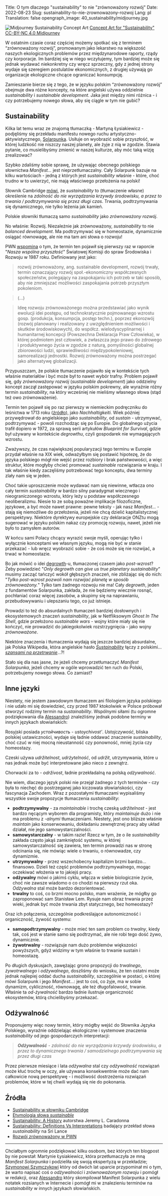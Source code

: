 Title: O tym dlaczego "sustainability" to nie "zrównoważony rozwój"
Date: 2022-08-23
Slug: sustainability-to-nie-zrownowazony-rozwoj
Lang: pl
Translation: false
opengraph_image: 40_sustainability/midjourney.jpg

![Midjourney Sustainability Concept Art](/images/40_sustainability/midjourney.jpg)
[Concept Art for "Sustainability" CC-BY-NC 4.0 Midjourney](https://midjourney.gitbook.io/docs/billing#commercial-terms)

W ostatnim czasie coraz częściej możemy spotkać się z terminem “zrównoważony rozwój”, promowanym jako lekarstwo na większość naszych ekologicznych problemów przez międzynarodowe raporty, rządy czy korporacje. Im bardziej się w niego wczytujemy, tym bardziej może się jednak wydawać niekonkretny czy wręcz sprzeczny, gdy z jednej strony wydaje się szeregiem postulatów ekonomicznych, z drugiej używają go organizacje ekologiczne chcące ograniczać konsumpcję.

Zamieszanie bierze się z tego, że w języku polskim “zrównoważony rozwój” obejmuje dwa różne koncepty, na które angielski używa oddzielnie _sustainability_ i _sustainable development_. Jaka jest między nimi różnica - i czy potrzebujemy nowego słowa, aby się ciągle w tym nie gubić?

## Sustainability

Kilka lat temu wraz ze znajomą tłumaczką - Martyną Łysiakiewicz - podjęliśmy się przekładu manifestu nowego ruchu artystyczno-aktywistycznego, [Solarpunka](/manifest-solarpunka-pl). Usiłuje on wyobrazić sobie przyszłość, w której ludzkość nie niszczy naszej planety, ale żyje z nią w zgodzie. Stawia pytanie, co musielibyśmy zmienić w naszej kulturze, aby móc taką wizję zrealizować?

Szybko zdaliśmy sobie sprawę, że używając obecnego polskiego słownictwa _Manifest..._ jest nieprzetłumaczalny. Cały Solarpunk bazuje na kilku wartościach - jedną z których jest _sustainability_ właśnie - które, choć trudno w to uwierzyć, nie mają właściwego przełożenia na polski!

Słownik Cambridge [mówi](https://dictionary.cambridge.org/dictionary/english/sustainability), że _sustainability_ to (tłumaczenie własne) określenie na _zdolność do nie wyrządzania krzywdy środowisku, a przez to trwania / podtrzymywania się przez długi czas_. Trwania, podtrzymywania się dynamicznego, nie tylko leżenia jak kamień.

Polskie słowniki tłumaczą samo _sustainability_ jako _zrównoważony rozwój_.

No właśnie: Rozwój. Niezależnie jak zrównoważony, _sustainability_ to nie _balanced development_. Ma podtrzymywać się w homeostazie, dynamicznie osiągać równowagę, ale nie ma tam ani słowa o rozwoju! 

PWN [wspomina](https://encyklopedia.pwn.pl/haslo/rozwoj-zrownowazony;3969442.html) o tym, że termin ten pojawił się pierwszy raz w raporcie "_Nasza wspólna przyszłość_" Światowej Komisji do spraw Środowiska i Rozwoju w 1987 roku. Definiowany jest jako:

> rozwój zrównoważony, ang. sustainable development, rozwój trwały, termin oznaczający rozwój społ.-ekonomiczny współczesnych społeczeństw, polegający na zaspokajaniu ich potrzeb w taki sposób, aby nie zmniejszać możliwości zaspokajania potrzeb przyszłym pokoleniom.

> (...)

> Ideę rozwoju zrównoważonego można przedstawiać jako wynik ewolucji idei postępu, od technokratycznie pojmowanego wzrostu gosp. (produkcja, konsumpcja, postęp techn.), poprzez ekorozwój (rozwój planowany i realizowany z uwzględnieniem możliwości i skutków środowiskowych), do współcz. wielodyscyplinarnej i humanitarnej koncepcji (Powszechna Deklaracja Praw Człowieka), w której podmiotem jest człowiek, a zwłaszcza jego prawo do zdrowego i produktywnego życia w zgodzie z naturą, pomyślności globalnej zbiorowości ludzi, sprawiedliwości międzypokoleniowej, samorealizacji jednostki. Rozwój zrównoważony można postrzegać jako alternatywę globalizacji.

Przypuszczam, że polskie tłumaczenie pojawiło się w kontekście tych właśnie materiałów i być może był to nawet wybór trafny. Problem pojawił się, gdy _zrównoważony rozwój_ (_sustainable development_) jako oddzielny koncept zaczął zastępować w języku polskim pokrewny, ale wyraźnie różny termin _sustainability_, na który wcześniej nie mieliśmy własnego słowa (stąd też owo zrównoważenie).

Termin ten pojawił się po raz pierwszy w niemieckim podręczniku do leśnictwa w 1713 roku ([źródło](https://www.randrmagonline.com/articles/88041-sustainability-history-of-the-word-and-its-meaning-today)), jako _Nachhaltigkeiti_. Wiek później przywędrował do angielskiego jako _sustainability_, od _sustain_ - utrzymywać, podtrzymywać - powoli rozchodząc się po Europie. Do globalnego użycia trafił dopiero w 1972, za sprawą serii artykułów _Blueprint for Survival_, gdzie był używany w kontekście _degrowthu_, czyli gospodarek nie wymagających wzrostu. 

Zważywszy, że czas największej popularyzacji tego terminu w Europie przydał właśnie na XIX wiek, odważyłbym się postawić hipotezę, że do języka polskiego mógł nie wejść przez rozbiory i brak państwowości, a więc struktur, które mogłyby chcieć promować _sustainable_ rozwiązania w kraju. I tak właśnie kiedy zaczęliśmy potrzebować tego konceptu, dwa terminy zlały nam się w jeden.

Choć takie uproszczenie może wydawać nam się niewinne, wtłacza ono cały termin _sustainability_ w bardzo silny paradygmat wiecznego i nieograniczonego wzrostu, który leży u podstaw współczesnego neoliberalizmu. Niesie to ze sobą poważne implikacje filozoficzne, językowe, a być może nawet prawne: pewne teksty - jak nasz _Manifest..._ - stają się niemożliwe do przełożenia, jeżeli nie chcą dzielić kapitalistycznej perspektywy. Niektóre dyrektywy europejskie czy deklaracje ONZtu mogą sugerować w języku polskim nakaz czy promocję rozwoju, nawet, jeżeli nie było to zamysłem autorów.

W końcu sami Polacy chcący wyrazić swoje myśli, operując tylko i wyłącznie konceptami we własnym języku, mogą nie być w stanie przekazać - lub wręcz wyobrazić sobie - że coś może się nie rozwijać, a trwać w homeostazie.

Bo jak mówić o idei [degrowth](https://pl.wikipedia.org/wiki/Degrowth)-u, tłumaczonej czasem jako _post-wzrost_? Żeby powiedzieć "_Only degrowth can give us true planetary sustainability_" musimy zacząć tańczyć wokół głębszych znaczeń, nie zbliżając się do nich: "_Tylko post-wzrost pozwoli nam rozwijać planetę w sposób zrównoważony._" Tylko tam żadnego rozwoju nie ma! Cały _degrowth_, jeden z fundamentów Solarpunka, zakłada, że nie będziemy wiecznie rosnąć, pochłaniać coraz więcej zasobów, a skupimy się na naprawianiu, przebudowywaniu i ulepszaniu tego, co już istnieje.

Prowadzi to też do absurdalnych tłumaczeń bardziej dosłownych i ekosystemowych znaczeń _sustainability_, jak w Netfliksowym _Ghost In The Shell_, gdzie przełożono _sustainable wars_ - wojny które miały się nie kończyć, nie prowadzić do jakiegokolwiek rozstrzygnięcia - jako wojny _zrównoważone_.

Niektóre znaczenia i tłumaczenia wydają się jeszcze bardziej absurdalne, jak Polska Wikipedia, która angielskie hasło [_Sustainability_](https://en.wikipedia.org/wiki/Sustainability) łączy z polskimi... [_szansami na przetrwanie_](https://pl.wikipedia.org/wiki/Szanse_na_przetrwanie)...?!

Stało się dla nas jasne, że jeżeli chcemy przetłumaczyć _Manifest Solarpunka_, jeżeli chcemy w ogóle wprowadzić ten ruch do Polski, potrzebujemy nowego słowa. Co zamiast?

## Inne języki

Niestety, nie jestem zawodowym tłumaczem ani filologiem języka polskiego i nie udało mi się dowiedzieć, czy przed 1987 ktokolwiek w Polsce próbował stworzyć rodzimy termin na _sustainability_. Wspólnymi siłami (tu ogromne podziękowania dla [Alessandro](https://re-des.org)) znaleźliśmy jednak podobne terminy w innych językach słowiańskich:

Rosyjski posiada _устойчивость_ - _ustoychivost'_. _Ustojczywość_, bliska polskiej ustawiczności, wydaje się ładnie oddawać znaczenie _sustainability_, choć czuć w niej mocną nieustanność czy ponowność, mniej życia czy homeostazy.

Czeski używa _udržitelnost_, _udrżytelność_, od _udržit_, utrzymywania, które u nas jednak może być interpretowane jako nieco z zewnątrz.

Chorwacki za to - _održivost_, ładnie przekładalną na polską _odżywalność_.

Nie wiem, dlaczego język polski nie przejął żadnego z tych terminów - czy była to niechęć do postrzeganej jako kiczowata słowiańskości, czy fascynacja Zachodem. Wraz z pozostałymi tłumaczami wypisaliśmy wszystkie swoje propozycje tłumaczenia _sustainability_:

- **podtrzymywalny** - za _maintainable_ i trochę czeską _udržitelnost_  - jest bardzo nęcącym wyborem dla programisty, który _maintainuje_ dużo i nie ma problemu z _-alnymi_ tłumaczeniami. Niestety, jest ono bliższe właśnie _maintain_ jako konserwowaniu, dokładaniu zewnętrznej pracy aby układ działał, nie jego samowystarczalności.
- **samowystarczalny** - w takim razie! Rzecz w tym, że o ile _sustainability_ zakłada często jakąś zamkniętość systemu, w której samowystarczalność się zawiera, ten termin prowadzi nas w stronę odcinania się, nie mówiąc wiele o trwaniu, o równowadze, czy dynamizmie.
- **utrzymywalny** - przez wszechobecny kapitalizm brzmi bardzo... finansowo. Dzieli też część problemów podtrzymywalnego, mogąc oczekiwać włożenia w to jakiejś pracy.
- **odżywalny** mówi o jakimś cyklu, włącza w siebie biologicznie życie, choć nie zawsze wiadomo o co chodzi na pierwszy rzut oka. _Odżywalna_ stal może bardzo dezorientować.
- **trwalny** to coś, co brzmi mocno polsko, mam wrażenie, że mógłby go zaproponować sam Stanisław Lem. Rysuje nam obraz trwania przez wieki, jednak być może trwania zbyt statycznego, bez homeostazy?

Oraz ich połączenia, szczególnie podkreślające autonomiczność i organiczność, żywość systemu:

- **samopodtrzymywalny** - może mieć ten sam problem co _trwalny_, kiedy tak, coś jest w stanie samo się podtrzymać, ale nie robi tego dość żywo, dynamicznie.
- **żywotrwalny** - rozwiązuje nam dużo problemów większości powyższych, gdyż widzimy w tym właśnie to trwanie sustain i homeostazę.

Po długich dyskusjach, zawężając grono propozycji do _trwalnego_, _żywotrwalnego_ i _odżywalnego_, doszliśmy do wniosku, że ten ostatni może jednak najlepiej oddać ducha _sustainability_, szczególnie w postaci, o której mówi Solarpunk i jego _Manifest..._: jest to coś, co żyje, ma w sobie dynamizm, cykliczność, równowagę, ale też długofalowość, trwanie. Właśnie ta _od-żywalność_ bardzo ładnie ilustruje organiczność ekosystemów, którą chcielibyśmy przekazać.

## Odżywalność

Proponujemy więc nowy termin, który mógłby wejść do Słownika Języka Polskiego, wyraźnie oddzielając ekologiczne i systemowe znaczenia _sustainability_ od jego gospodarczych interpretacji:

> _**Odżywalność**_ - _zdolność do nie wyrządzania krzywdy środowisku, a przez to dynamicznego trwania / samodzielnego podtrzymywania się przez długi czas_

Przez pierwsze miesiące i lata _odżywalna_ stal czy _odżywalność_ rozwiązań może kłuć trochę w oczy, ale używana konsekwentnie może dać nam całkowicie nową perspektywę - i możliwość dostrzeżenia rozwiązań problemów, które w tej chwili wydają się nie do pokonania.

## Źródła

- [Sustainability w słowniku Cambridge](https://dictionary.cambridge.org/dictionary/english/sustainability)
- [Etymologia słowa _sustainable_](https://www.etymonline.com/word/sustainable)
- [Sustainability: A History](https://books.google.pl/books?hl=en&lr=&id=G2vrAwAAQBAJ&oi=fnd&pg=PP1&dq=sustainability+etymology#v=onepage&q=sustainability%20etymology&f=false) autorstwa Jeremy L. Caradonna
- [Sustainability: Definitions Vs Interpretations](https://www.researchgate.net/profile/Jayantha-Kalansooriya/publication/348065840_Sustainability_Definitions_Vs_Interpretations/links/5fee304e45851553a00d1420/Sustainability-Definitions-Vs-Interpretations.pdf) badający przekład słowa _sustainability_ na Sri Lance
- [Rozwój zrównoważony w PWN](https://encyklopedia.pwn.pl/haslo/rozwoj-zrownowazony;3969442.html)

---

Chciałbym ogromnie podziękować kilku osobom, bez których ten blogpost by nie powstał: Martynie Łysiakiewicz, która przetłumaczyła ze mną _Manifest Solarpunka_ i podzieliła się swoją ekspertyzą w przekładzie; [Szymonowi Szymczykowi](https://twitter.com/SzymonSz) który od dwóch lat uparcie przypominał mi o tym, że warto napisać coś o _odżywalności_ i _zrównoważonym rozwoju_ i pomógł w redakcji, oraz [Alessandro](https://www.re-des.org/manifest-solarpunka-polski/) który skompilował Manifest Solarpunka z wielu notatek rozsianych w Internecie i pomógł mi w znalezieniu terminów na _sustainability_ w innych językach słowiańskich.